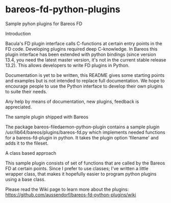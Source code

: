 bareos-fd-python-plugins
========================

Sample pyhon plugins for Bareos FD

Introduction

Bacula's FD plugin interface calls C-functions at certain entry points in the FD code. Developing plugins required deep C-knowledge. In Bareos this plugin interface has been extended with python bindings (since version 13.4, you need the latest master version, it's not in the current stable release 13.2). This allows developers to write FD plugins in Python.

Documentation is yet to be written, this README gives some starting points and examples but is not intended to replace full documentation. We hope to encourage people to use the Python interface to develop their own plugins to suite their needs.

Any help by means of documentation, new plugins, feedback is appreciated.


The sample plugin shipped with Bareos


The package bareos-filedaemon-python-plugin contains a sample plugin /usr/lib64/bareos/plugins/bareos-fd.py which implements needed functions for a bareos-fd-plugin in python. It takes the plugin option 'filename' and adds it to the fileset. 

A class based approach

This sample plugin consists of set of functions that are called by the Bareos FD at certain points. Since I prefer to use classes; I've written a little wrapper class, that makes it hopefully easier to program python plugins using a base class.

Please read the Wiki page to learn more about the plugins: https://github.com/aussendorf/bareos-fd-python-plugins/wiki

